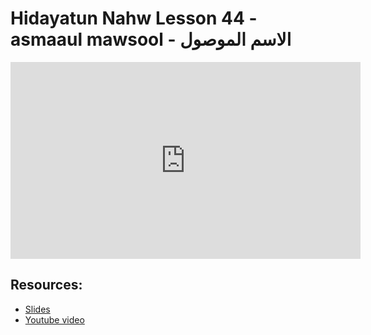 # Hidayatun Nahw Lesson 44 - asmaaul mawsool - الاسم الموصول

<iframe width="560" height="315" src="https://www.youtube-nocookie.com/embed/Ycr_TH63tlM?start=0" frameborder="0" allow="accelerometer; autoplay; encrypted-media; gyroscope; picture-in-picture" allowfullscreen="allowfullscreen"></iframe><BR>



## Resources:
- [Slides](https://github.com/arshare/resources_balagha_pdfs)
- [Youtube video](https://www.youtube.com/watch?v=Ycr_TH63tlM&list=PLzn0qdi6JpdtdAyaM2yvvY1Yk9i4EpLHD&index=105)
